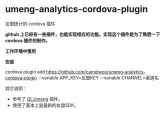 # umeng-analytics-cordova-plugin
友盟统计的 cordova 插件

**github 上已经有一些插件，也能实现相应的功能。实现这个插件是为了熟悉一下 cordova 插件的制作。**

**工作环境中慎用**

**安装**

cordova plugin add https://github.com/camelwoo/umeng-analytics-cordova-plugin --variable APP_KEY=友盟KEY --variable CHANNEL=渠道名

其它说明：

* 参考了 [Ql_Umeng](https://github.com/Bjkb/Ql_Umeng) 插件。
* 使用了基本上是最新的友盟SDK。
